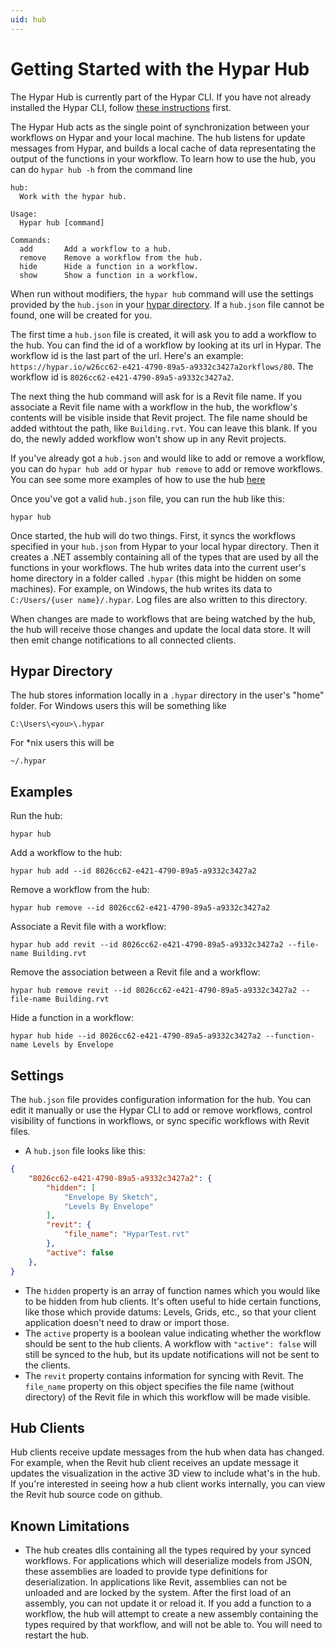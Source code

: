 ```yaml
---
uid: hub
---
```


# Getting Started with the Hypar Hub
The Hypar Hub is currently part of the Hypar CLI. If you have not already installed the Hypar CLI, follow [these instructions](./C-Sharp.md) first.

The Hypar Hub acts as the single point of synchronization between your workflows on Hypar and your local machine. The hub listens for update messages from Hypar, and builds a local cache of data representating the output of the functions in your workflow. To learn how to use the hub, you can do `hypar hub -h` from the command line
```none
hub:
  Work with the hypar hub.

Usage:
  Hypar hub [command]

Commands:
  add       Add a workflow to a hub.
  remove    Remove a workflow from the hub.
  hide      Hide a function in a workflow.
  show      Show a function in a workflow.
```
When run without modifiers, the `hypar hub` command will use the settings provided by the `hub.json` in your [hypar directory](xref:hub#hypar-directory). If a `hub.json` file cannot be found, one will be created for you.

The first time a `hub.json` file is created, it will ask you to add a workflow to the hub. You can find the id of a workflow by looking at its url in Hypar. The workflow id is the last part of the url. Here's an example: `https://hypar.io/w26cc62-e421-4790-89a5-a9332c3427a2orkflows/80`. The workflow id is `8026cc62-e421-4790-89a5-a9332c3427a2`.

The next thing the hub command will ask for is a Revit file name. If you associate a Revit file name with a workflow in the hub, the workflow's contents will be visible inside that Revit project. The file name should be added withtout the path, like `Building.rvt`. You can leave this blank. If you do, the newly added workflow won't show up in any Revit projects.

If you've already got a `hub.json` and would like to add or remove a workflow, you can do `hypar hub add` or `hypar hub remove` to add or remove workflows. You can see some more examples of how to use the hub [here](xref:hub#examples)

Once you've got a valid `hub.json` file, you can run the hub like this:
```none
hypar hub
```
Once started, the hub will do two things. First, it syncs the workflows specified in your `hub.json` from Hypar to your local hypar directory. Then it creates a .NET assembly containing all of the types that are used by all the functions in your workflows. The hub writes data into the current user's home directory in a folder called `.hypar` (this might be hidden on some machines). For example, on Windows, the hub writes its data to `C:/Users/{user name}/.hypar`. Log files are also written to this directory.

When changes are made to workflows that are being watched by the hub, the hub will receive those changes and update the local data store. It will then emit change notifications to all connected clients.

## Hypar Directory
The hub stores information locally in a `.hypar` directory in the user's "home" folder. For Windows users this will be something like 
```none
C:\Users\<you>\.hypar
```
For *nix users this will be
```none
~/.hypar
```

## Examples
Run the hub:
```none
hypar hub
```
Add a workflow to the hub:
```none
hypar hub add --id 8026cc62-e421-4790-89a5-a9332c3427a2
```
Remove a workflow from the hub:
```none
hypar hub remove --id 8026cc62-e421-4790-89a5-a9332c3427a2
```
Associate a Revit file with a workflow:
```none
hypar hub add revit --id 8026cc62-e421-4790-89a5-a9332c3427a2 --file-name Building.rvt
```
Remove the association between a Revit file and a workflow:
```none
hypar hub remove revit --id 8026cc62-e421-4790-89a5-a9332c3427a2 --file-name Building.rvt
```
Hide a function in a workflow:
```none
hypar hub hide --id 8026cc62-e421-4790-89a5-a9332c3427a2 --function-name Levels by Envelope
```

## Settings
The `hub.json` file provides configuration information for the hub. You can edit it manually or use the Hypar CLI to add or remove workflows, control visibility of functions in workflows, or sync specific workflows with Revit files.

- A `hub.json` file looks like this:
```json
{
    "8026cc62-e421-4790-89a5-a9332c3427a2": {
        "hidden": [
            "Envelope By Sketch",
            "Levels By Envelope"
        ],
        "revit": {
            "file_name": "HyparTest.rvt"
        },
        "active": false
    },
}
```
- The `hidden` property is an array of function names which you would like to be hidden from hub clients. It's often useful to hide certain functions, like those which provide datums: Levels, Grids, etc., so that your client application doesn't need to draw or import those.
- The `active` property is a boolean value indicating whether the workflow should be sent to the hub clients. A workflow with `"active": false` will still be synced to the hub, but its update notifications will not be sent to the clients.
- The `revit` property contains information for syncing with Revit. The `file_name` property on this object specifies the file name (without directory) of the Revit file in which this workflow will be made visible.

## Hub Clients
Hub clients receive update messages from the hub when data has changed. For example, when the Revit hub client receives an update message it updates the visualization in the active 3D view to include what's in the hub. If you're interested in seeing how a hub client works internally, you can view the Revit hub source code on github.

## Known Limitations
- The hub creates dlls containing all the types required by your synced workflows. For applications which will deserialize models from JSON, these assemblies are loaded to provide type definitions for deserialization. In applications like Revit, assemblies can not be unloaded and are locked by the system. After the first load of an assembly, you can not update it or reload it. If you add a function to a workflow, the hub will attempt to create a new assembly containing the types required by that workflow, and will not be able to. You will need to restart the hub.